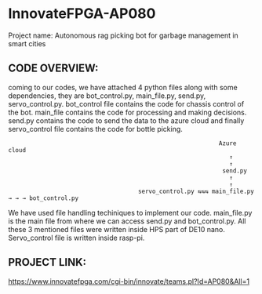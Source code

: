 # InnovateFPGA-AP080
Project name: Autonomous rag picking bot for garbage management in smart cities

CODE OVERVIEW:
-------------
coming to our codes, we have attached 4 python files along with some dependencies, they are bot_control.py, main_file.py, send.py, servo_control.py. bot_control file contains the code for chassis control of the bot. main_file contains the code for processing and making decisions. send.py contains the code to send the data to the azure cloud and finally servo_control file contains the code for bottle picking.
                                                                  
                                                                Azure cloud
                                                                   ↑
                                                                   ↑                                                                  
                                                                 send.py
                                                                   ↑
                                                                   ↑
                                         servo_control.py ⇆⇆⇆ main_file.py → → → bot_control.py
                                         
We have used file handling techiniques to implement our code. main_file.py is the main file from where we can access send.py and bot_control.py. All these 3 mentioned
files were written inside HPS part of DE10 nano. Servo_control file is written inside rasp-pi.

PROJECT LINK:
------------
https://www.innovatefpga.com/cgi-bin/innovate/teams.pl?Id=AP080&All=1

